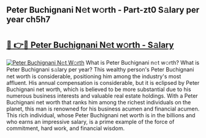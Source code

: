 ## Peter Buchignani N𝚎t w𝚘rth - Part-zt0 S𝚊lary per year ch5h7

# <h2><a href="http://gc1raj.nevu.top/?p=Peter+Buchignani">🔗 👉🔴 Peter Buchignani N𝚎t w𝚘rth - S𝚊lary</a></h2>

[![Peter Buchignani N𝚎t W𝚘rth](https://i.imgur.com/Oavwk0R.jpeg)](http://gc1raj.nevu.top/?p=Peter+Buchignani)
What is Peter Buchignani n𝚎t w𝚘rth? What is Peter Buchignani s𝚊lary per year?
This wealthy person's Peter Buchignani net worth is considerable, positioning him among the industry's most affluent. His annual compensation is considerable, but it is eclipsed by Peter Buchignani net worth, which is believed to be more substantial due to his numerous business interests and valuable real estate holdings. With a Peter Buchignani net worth that ranks him among the richest individuals on the planet, this man is renowned for his business acumen and financial acumen. This rich individual, whose Peter Buchignani net worth is in the billions and who earns an impressive salary, is a prime example of the force of commitment, hard work, and financial wisdom.
